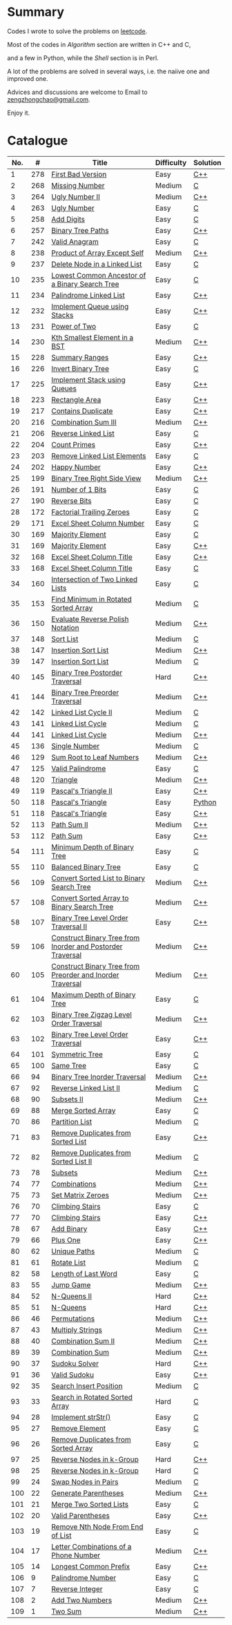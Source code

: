 # Summary
Codes I wrote to solve the problems on [leetcode](https://leetcode.com/).

Most of the codes in *Algorithm* section are written in C++ and C, 

and a few in Python, while the *Shell* section is in Perl.

A lot of the problems are solved in several ways, i.e. the naiive one and improved one.

Advices and discussions are welcome to Email to zengzhongchao@gmail.com.

Enjoy it.

# Catalogue
 No.|  # | Title | Difficulty | Solution
 ----|----|-------------|-----------|--------
1	| 278	 | [First Bad Version](https://leetcode.com/problems/first-bad-version/)	| Easy	| [C++](./Algorithms/firstBadVersion.cpp)
2	| 268	 | [Missing Number](https://leetcode.com/problems/missing-number/)	| Medium	| [C](./Algorithms/missingNumber.c)
3	| 264	 | [Ugly Number II](https://leetcode.com/problems/ugly-number-ii/)	| Medium	| [C++](./Algorithms/nthUglyNumber.cpp)
4	| 263	 | [Ugly Number](https://leetcode.com/problems/ugly-number/)	| Easy	| [C](./Algorithms/isUgly.c)
5	| 258	 | [Add Digits](https://leetcode.com/problems/add-digits/)	| Easy	| [C](./Algorithms/addDigits.c)
6	| 257	 | [Binary Tree Paths](https://leetcode.com/problems/binary-tree-paths/)	| Easy	| [C++](./Algorithms/binaryTreePaths.cpp)
7	| 242	 | [Valid Anagram](https://leetcode.com/problems/valid-anagram/)	| Easy	| [C](./Algorithms/isAnagram.c)
8	| 238	 | [Product of Array Except Self](https://leetcode.com/problems/product-of-array-except-self/)	| Medium	| [C++](./Algorithms/productExceptSelf.cpp)
9	| 237	 | [Delete Node in a Linked List](https://leetcode.com/problems/delete-node-in-a-linked-list/)	| Easy	| [C](./Algorithms/deleteNode.c)
10	| 235	 | [Lowest Common Ancestor of a Binary Search Tree](https://leetcode.com/problems/lowest-common-ancestor-of-a-binary-search-tree/)	| Easy	| [C](./Algorithms/lowestCommonAncestor.c)
11	| 234	 | [Palindrome Linked List](https://leetcode.com/problems/palindrome-linked-list/)	| Easy	| [C++](./Algorithms/isPalindromeLinkedList.cpp)
12	| 232	 | [Implement Queue using Stacks](https://leetcode.com/problems/implement-queue-using-stacks/)	| Easy	| [C++](./Algorithms/Queue.cpp)
13	| 231	 | [Power of Two](https://leetcode.com/problems/power-of-two/)	| Easy	| [C](./Algorithms/isPowerOfTwo.c)
14	| 230	 | [Kth Smallest Element in a BST](https://leetcode.com/problems/kth-smallest-element-in-a-bst/)	| Medium	| [C++](./Algorithms/kthSmallest.cpp)
15	| 228	 | [Summary Ranges](https://leetcode.com/problems/summary-ranges/)	| Easy	| [C++](./Algorithms/summaryRanges.cpp)
16	| 226	 | [Invert Binary Tree](https://leetcode.com/problems/invert-binary-tree/)	| Easy	| [C](./Algorithms/invertTree.c)
17	| 225	 | [Implement Stack using Queues](https://leetcode.com/problems/implement-stack-using-queues/)	| Easy	| [C++](./Algorithms/Stack.cpp)
18	| 223	 | [Rectangle Area](https://leetcode.com/problems/rectangle-area/)	| Easy	| [C++](./Algorithms/computeArea.cpp)
19	| 217	 | [Contains Duplicate](https://leetcode.com/problems/contains-duplicate/)	| Easy	| [C++](./Algorithms/containsDuplicate.cpp)
20	| 216	 | [Combination Sum III](https://leetcode.com/problems/combination-sum-iii/)	| Medium	| [C++](./Algorithms/combinationSum3.cpp)
21	| 206	 | [Reverse Linked List](https://leetcode.com/problems/reverse-linked-list/)	| Easy	| [C](./Algorithms/reverseList.c)
22	| 204	 | [Count Primes](https://leetcode.com/problems/count-primes/)	| Easy	| [C++](./Algorithms/countPrimes.cpp)
23	| 203	 | [Remove Linked List Elements](https://leetcode.com/problems/remove-linked-list-elements/)	| Easy	| [C](./Algorithms/removeElements.c)
24	| 202	 | [Happy Number](https://leetcode.com/problems/happy-number/)	| Easy	| [C++](./Algorithms/isHappy.cpp)
25	| 199	 | [Binary Tree Right Side View](https://leetcode.com/problems/binary-tree-right-side-view/)	| Medium	| [C++](./Algorithms/rightSideView.cpp)
26	| 191	 | [Number of 1 Bits](https://leetcode.com/problems/number-of-1-bits/)	| Easy	| [C](./Algorithms/hammingWeight.c)
27	| 190	 | [Reverse Bits](https://leetcode.com/problems/reverse-bits/)	| Easy	| [C](./Algorithms/reverseBits.c)
28	| 172	 | [Factorial Trailing Zeroes](https://leetcode.com/problems/factorial-trailing-zeroes/)	| Easy	| [C](./Algorithms/trailingZeroes.c)
29	| 171	 | [Excel Sheet Column Number](https://leetcode.com/problems/excel-sheet-column-number/)	| Easy	| [C](./Algorithms/ExceltitleToNumber.c)
30	| 169	 | [Majority Element](https://leetcode.com/problems/majority-element/)	| Easy	| [C](./Algorithms/majorityElement.c)
31	| 169	 | [Majority Element](https://leetcode.com/problems/majority-element/)	| Easy	| [C++](./Algorithms/majorityElement.cpp)
32	| 168	 | [Excel Sheet Column Title](https://leetcode.com/problems/excel-sheet-column-title/)	| Easy	| [C++](./Algorithms/ExcelconvertToTitle.cpp)
33	| 168	 | [Excel Sheet Column Title](https://leetcode.com/problems/excel-sheet-column-title/)	| Easy	| [C](./Algorithms/ExcelconvertToTitle.c)
34	| 160	 | [Intersection of Two Linked Lists](https://leetcode.com/problems/intersection-of-two-linked-lists/)	| Easy	| [C](./Algorithms/getIntersectionNode.c)
35	| 153	 | [Find Minimum in Rotated Sorted Array](https://leetcode.com/problems/find-minimum-in-rotated-sorted-array/)	| Medium	| [C](./Algorithms/findMin.c)
36	| 150	 | [Evaluate Reverse Polish Notation](https://leetcode.com/problems/evaluate-reverse-polish-notation/)	| Medium	| [C++](./Algorithms/evalRPN.cpp)
37	| 148	 | [Sort List](https://leetcode.com/problems/sort-list/)	| Medium	| [C](./Algorithms/sortList.c)
38	| 147	 | [Insertion Sort List](https://leetcode.com/problems/insertion-sort-list/)	| Medium	| [C++](./Algorithms/insertionSortList.cpp)
39	| 147	 | [Insertion Sort List](https://leetcode.com/problems/insertion-sort-list/)	| Medium	| [C](./Algorithms/insertionSortList.c)
40	| 145	 | [Binary Tree Postorder Traversal](https://leetcode.com/problems/binary-tree-postorder-traversal/)	| Hard	| [C++](./Algorithms/postorderTraversal.cpp)
41	| 144	 | [Binary Tree Preorder Traversal](https://leetcode.com/problems/binary-tree-preorder-traversal/)	| Medium	| [C++](./Algorithms/preorderTraversal.cpp)
42	| 142	 | [Linked List Cycle II](https://leetcode.com/problems/linked-list-cycle-ii/)	| Medium	| [C](./Algorithms/detectCycle.c)
43	| 141	 | [Linked List Cycle](https://leetcode.com/problems/linked-list-cycle/)	| Medium	| [C](./Algorithms/hasCycle_fast_slow.c)
44	| 141	 | [Linked List Cycle](https://leetcode.com/problems/linked-list-cycle/)	| Medium	| [C++](./Algorithms/hasCycle.cpp)
45	| 136	 | [Single Number](https://leetcode.com/problems/single-number/)	| Medium	| [C](./Algorithms/singleNumber.c)
46	| 129	 | [Sum Root to Leaf Numbers](https://leetcode.com/problems/sum-root-to-leaf-numbers/)	| Medium	| [C++](./Algorithms/sumNumbers.cpp)
47	| 125	 | [Valid Palindrome](https://leetcode.com/problems/valid-palindrome/)	| Easy	| [C](./Algorithms/isPalindrome.c)
48	| 120	 | [Triangle](https://leetcode.com/problems/triangle/)	| Medium	| [C++](./Algorithms/minimumTotal.cpp)
49	| 119	 | [Pascal&#39;s Triangle II](https://leetcode.com/problems/pascals-triangle-ii/)	| Easy	| [C++](./Algorithms/getRow.cpp)
50	| 118	 | [Pascal&#39;s Triangle](https://leetcode.com/problems/pascals-triangle/)	| Easy	| [Python](./Algorithms/Pascal_Triangle.py)
51	| 118	 | [Pascal&#39;s Triangle](https://leetcode.com/problems/pascals-triangle/)	| Easy	| [C++](./Algorithms/Pascal_Triangle.cpp)
52	| 113	 | [Path Sum II](https://leetcode.com/problems/path-sum-ii/)	| Medium	| [C++](./Algorithms/pathSum.cpp)
53	| 112	 | [Path Sum](https://leetcode.com/problems/path-sum/)	| Easy	| [C++](./Algorithms/hasPathSum.cpp)
54	| 111	 | [Minimum Depth of Binary Tree](https://leetcode.com/problems/minimum-depth-of-binary-tree/)	| Easy	| [C](./Algorithms/Minimum_Depth_of_Binary_Tree.c)
55	| 110	 | [Balanced Binary Tree](https://leetcode.com/problems/balanced-binary-tree/)	| Easy	| [C](./Algorithms/isBalanced.c)
56	| 109	 | [Convert Sorted List to Binary Search Tree](https://leetcode.com/problems/convert-sorted-list-to-binary-search-tree/)	| Medium	| [C++](./Algorithms/sortedListToBST.cpp)
57	| 108	 | [Convert Sorted Array to Binary Search Tree](https://leetcode.com/problems/convert-sorted-array-to-binary-search-tree/)	| Medium	| [C++](./Algorithms/sortedArrayToBST.cpp)
58	| 107	 | [Binary Tree Level Order Traversal II](https://leetcode.com/problems/binary-tree-level-order-traversal-ii/)	| Easy	| [C++](./Algorithms/levelOrderBottom.cpp)
59	| 106	 | [Construct Binary Tree from Inorder and Postorder Traversal](https://leetcode.com/problems/construct-binary-tree-from-inorder-and-postorder-traversal/)	| Medium	| [C++](./Algorithms/buildTree_inorder_postorder.cpp)
60	| 105	 | [Construct Binary Tree from Preorder and Inorder Traversal](https://leetcode.com/problems/construct-binary-tree-from-preorder-and-inorder-traversal/)	| Medium	| [C++](./Algorithms/buildTree.cpp)
61	| 104	 | [Maximum Depth of Binary Tree](https://leetcode.com/problems/maximum-depth-of-binary-tree/)	| Easy	| [C](./Algorithms/Maximum_Depth_of_Binary_Tree.c)
62	| 103	 | [Binary Tree Zigzag Level Order Traversal](https://leetcode.com/problems/binary-tree-zigzag-level-order-traversal/)	| Medium	| [C++](./Algorithms/zigzagLevelOrder.cpp)
63	| 102	 | [Binary Tree Level Order Traversal](https://leetcode.com/problems/binary-tree-level-order-traversal/)	| Easy	| [C++](./Algorithms/levelOrder.cpp)
64	| 101	 | [Symmetric Tree](https://leetcode.com/problems/symmetric-tree/)	| Easy	| [C](./Algorithms/isSymmetric.c)
65	| 100	 | [Same Tree](https://leetcode.com/problems/same-tree/)	| Easy	| [C](./Algorithms/isSameTree.c)
66	| 94	 | [Binary Tree Inorder Traversal](https://leetcode.com/problems/binary-tree-inorder-traversal/)	| Medium	| [C++](./Algorithms/inorderTraversal.cpp)
67	| 92	 | [Reverse Linked List II](https://leetcode.com/problems/reverse-linked-list-ii/)	| Medium	| [C](./Algorithms/reverseBetween.c)
68	| 90	 | [Subsets II](https://leetcode.com/problems/subsets-ii/)	| Medium	| [C++](./Algorithms/subsetsWithDup.cpp)
69	| 88	 | [Merge Sorted Array](https://leetcode.com/problems/merge-sorted-array/)	| Easy	| [C](./Algorithms/merge_sorted_array.c)
70	| 86	 | [Partition List](https://leetcode.com/problems/partition-list/)	| Medium	| [C](./Algorithms/partition_list.c)
71	| 83	 | [Remove Duplicates from Sorted List](https://leetcode.com/problems/remove-duplicates-from-sorted-list/)	| Easy	| [C++](./Algorithms/deleteDuplicates.cpp)
72	| 82	 | [Remove Duplicates from Sorted List II](https://leetcode.com/problems/remove-duplicates-from-sorted-list-ii/)	| Medium	| [C](./Algorithms/deleteDuplicates2.c)
73	| 78	 | [Subsets](https://leetcode.com/problems/subsets/)	| Medium	| [C++](./Algorithms/subsets.cpp)
74	| 77	 | [Combinations](https://leetcode.com/problems/combinations/)	| Medium	| [C++](./Algorithms/combine.cpp)
75	| 73	 | [Set Matrix Zeroes](https://leetcode.com/problems/set-matrix-zeroes/)	| Medium	| [C++](./Algorithms/setZeroes.cpp)
76	| 70	 | [Climbing Stairs](https://leetcode.com/problems/climbing-stairs/)	| Easy	| [C](./Algorithms/climbStairs.c)
77	| 70	 | [Climbing Stairs](https://leetcode.com/problems/climbing-stairs/)	| Easy	| [C++](./Algorithms/climbStairs.cpp)
78	| 67	 | [Add Binary](https://leetcode.com/problems/add-binary/)	| Easy	| [C++](./Algorithms/addBinary.cpp)
79	| 66	 | [Plus One](https://leetcode.com/problems/plus-one/)	| Easy	| [C++](./Algorithms/plusOne.cpp)
80	| 62	 | [Unique Paths](https://leetcode.com/problems/unique-paths/)	| Medium	| [C](./Algorithms/uniquePaths.c)
81	| 61	 | [Rotate List](https://leetcode.com/problems/rotate-list/)	| Medium	| [C](./Algorithms/rotateRight_list.c)
82	| 58	 | [Length of Last Word](https://leetcode.com/problems/length-of-last-word/)	| Easy	| [C](./Algorithms/lengthOfLastWord.c)
83	| 55	 | [Jump Game](https://leetcode.com/problems/jump-game/)	| Medium	| [C++](./Algorithms/canJump.cpp)
84	| 52	 | [N-Queens II](https://leetcode.com/problems/n-queens-ii/)	| Hard	| [C++](./Algorithms/totalNQueens.cpp)
85	| 51	 | [N-Queens](https://leetcode.com/problems/n-queens/)	| Hard	| [C++](./Algorithms/solveNQueens.cpp)
86	| 46	 | [Permutations](https://leetcode.com/problems/permutations/)	| Medium	| [C++](./Algorithms/permute.cpp)
87	| 43	 | [Multiply Strings](https://leetcode.com/problems/multiply-strings/)	| Medium	| [C++](./Algorithms/multiply.cpp)
88	| 40	 | [Combination Sum II](https://leetcode.com/problems/combination-sum-ii/)	| Medium	| [C++](./Algorithms/combinationSum2.cpp)
89	| 39	 | [Combination Sum](https://leetcode.com/problems/combination-sum/)	| Medium	| [C++](./Algorithms/combinationSum.cpp)
90	| 37	 | [Sudoku Solver](https://leetcode.com/problems/sudoku-solver/)	| Hard	| [C++](./Algorithms/solveSudoku.cpp)
91	| 36	 | [Valid Sudoku](https://leetcode.com/problems/valid-sudoku/)	| Easy	| [C++](./Algorithms/isValidSudoku.cpp)
92	| 35	 | [Search Insert Position](https://leetcode.com/problems/search-insert-position/)	| Medium	| [C](./Algorithms/searchInsert.c)
93	| 33	 | [Search in Rotated Sorted Array](https://leetcode.com/problems/search-in-rotated-sorted-array/)	| Hard	| [C](./Algorithms/search.c)
94	| 28	 | [Implement strStr()](https://leetcode.com/problems/implement-strstr/)	| Easy	| [C](./Algorithms/strStr.c)
95	| 27	 | [Remove Element](https://leetcode.com/problems/remove-element/)	| Easy	| [C](./Algorithms/removeElementArray.c)
96	| 26	 | [Remove Duplicates from Sorted Array](https://leetcode.com/problems/remove-duplicates-from-sorted-array/)	| Easy	| [C](./Algorithms/removeDuplicates.c)
97	| 25	 | [Reverse Nodes in k-Group](https://leetcode.com/problems/reverse-nodes-in-k-group/)	| Hard	| [C++](./Algorithms/reverseKGroup.cpp)
98	| 25	 | [Reverse Nodes in k-Group](https://leetcode.com/problems/reverse-nodes-in-k-group/)	| Hard	| [C](./Algorithms/reverseKGroup.c)
99	| 24	 | [Swap Nodes in Pairs](https://leetcode.com/problems/swap-nodes-in-pairs/)	| Medium	| [C](./Algorithms/swapPairs.c)
100	| 22	 | [Generate Parentheses](https://leetcode.com/problems/generate-parentheses/)	| Medium	| [C++](./Algorithms/generateParenthesis.cpp)
101	| 21	 | [Merge Two Sorted Lists](https://leetcode.com/problems/merge-two-sorted-lists/)	| Easy	| [C](./Algorithms/mergeTwoLists.c)
102	| 20	 | [Valid Parentheses](https://leetcode.com/problems/valid-parentheses/)	| Easy	| [C++](./Algorithms/Valid_Parentheses.cpp)
103	| 19	 | [Remove Nth Node From End of List](https://leetcode.com/problems/remove-nth-node-from-end-of-list/)	| Easy	| [C](./Algorithms/removeNthFromEnd.c)
104	| 17	 | [Letter Combinations of a Phone Number](https://leetcode.com/problems/letter-combinations-of-a-phone-number/)	| Medium	| [C++](./Algorithms/letterCombinations.cpp)
105	| 14	 | [Longest Common Prefix](https://leetcode.com/problems/longest-common-prefix/)	| Easy	| [C++](./Algorithms/longestCommonPrefix.cpp)
106	| 9	 | [Palindrome Number](https://leetcode.com/problems/palindrome-number/)	| Easy	| [C](./Algorithms/isPalindrome_number.c)
107	| 7	 | [Reverse Integer](https://leetcode.com/problems/reverse-integer/)	| Easy	| [C](./Algorithms/reverse.c)
108	| 2	 | [Add Two Numbers](https://leetcode.com/problems/add-two-numbers/)	| Medium	| [C++](./Algorithms/addTwoNumbers.cpp)
109	| 1	 | [Two Sum](https://leetcode.com/problems/two-sum/)	| Medium	| [C++](./Algorithms/twoSum.cpp)
